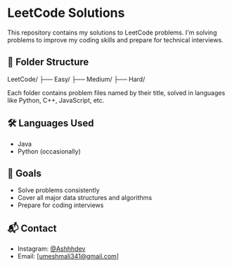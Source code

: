 # LeetCode Solutions

This repository contains my solutions to LeetCode problems. I'm solving problems to improve my coding skills and prepare for technical interviews.

## 📁 Folder Structure

LeetCode/
├── Easy/
├── Medium/
├── Hard/

Each folder contains problem files named by their title, solved in languages like Python, C++, JavaScript, etc.

## 🛠️ Languages Used

- Java
- Python (occasionally)

## 🎯 Goals

- Solve problems consistently
- Cover all major data structures and algorithms
- Prepare for coding interviews

## 📬 Contact

- Instagram: [@Ashhhdev](https://www.instagram.com/ashhh_dev/)
- Email: [umeshmali341@gmail.com]